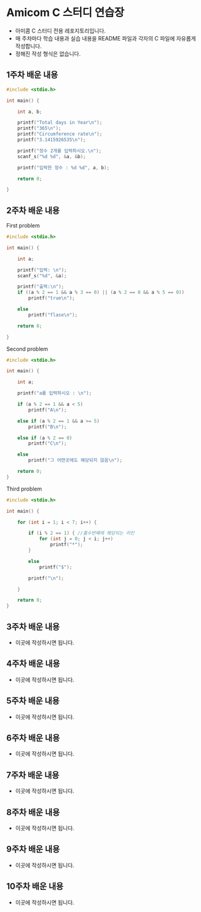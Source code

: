 # Amicom C 스터디 연습장

- 아미콤 C 스터디 전용 레포지토리입니다.
- 매 주차마다 학습 내용과 실습 내용을 README 파일과 각자의 C 파일에 자유롭게 작성합니다.
- 정해진 작성 형식은 없습니다.

## 1주차 배운 내용
```C
#include <stdio.h>

int main() {

	int a, b;

	printf("Total days in Year\n");
	printf("365\n");
	printf("Circumference rate\n");
	printf("3.1415926535\n");

	printf("정수 2개를 입력하시오.\n");
	scanf_s("%d %d", &a, &b);

	printf("입력한 정수 : %d %d", a, b);

	return 0;

}

```

## 2주차 배운 내용
First problem
```C
#include <stdio.h>

int main() {

	int a;

	printf("입력: \n");
	scanf_s("%d", &a);

	printf("출력:\n");
	if ((a % 2 == 1 && a % 3 == 0) || (a % 2 == 0 && a % 5 == 0))
		printf("true\n");

	else
		printf("flase\n");

	return 0;

}
```

Second problem
```C
#include <stdio.h>

int main() {

	int a;

	printf("a를 입력하시오 : \n");

	if (a % 2 == 1 && a < 5)
		printf("A\n");

	else if (a % 2 == 1 && a >= 5)
		printf("B\n");

	else if (a % 2 == 0)
		printf("C\n");

	else
		printf("그 어떤곳에도 해당되지 않음\n");

	return 0;
}
```
Third problem

```C
#include <stdio.h>

int main() {

	for (int i = 1; i < 7; i++) {

		if (i % 2 == 1) { //홀수번째에 해당되는 라인
			for (int j = 0; j < i; j++)
				printf("*");
		}

		else
			printf("$");

		printf("\n");

	}

	return 0;
}
```

## 3주차 배운 내용
- 이곳에 작성하시면 됩니다.

## 4주차 배운 내용
- 이곳에 작성하시면 됩니다.

## 5주차 배운 내용
- 이곳에 작성하시면 됩니다.

## 6주차 배운 내용
- 이곳에 작성하시면 됩니다.

## 7주차 배운 내용
- 이곳에 작성하시면 됩니다.

## 8주차 배운 내용
- 이곳에 작성하시면 됩니다.

## 9주차 배운 내용
- 이곳에 작성하시면 됩니다.

## 10주차 배운 내용
- 이곳에 작성하시면 됩니다.
